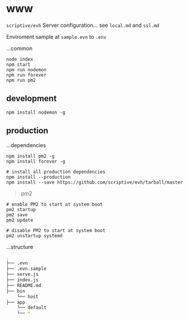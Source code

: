 # www

`scriptive/evh` Server configuration... see `local.md` and `ssl.md`

Enviroment sample at `sample.evn` to `.env`

...common

```shell
node index
npm start
npm run nodemon
npm run forever
npm run pm2
```

## development

```shell
npm install nodemon -g
```

## production

...dependencies

```shell
npm install pm2 -g
npm install forever -g

# install all production dependencies
npm install --production
npm install --save https://github.com/scriptive/evh/tarball/master
```

> pm2

```shell
# enable PM2 to start at system boot
pm2 startup
pm2 save
pm2 update

# disable PM2 to start at system boot
pm2 unstartup systemd
```

...structure

```bash
.
├── .evn
├── .evn.sample
├── serve.js
├── index.js
├── README.md
├── bin
    └── host
├── app
    └── default
    └── *